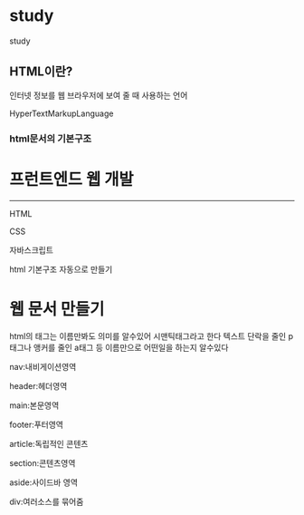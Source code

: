 # study
study


## HTML이란?

인터넷 정보를 웹 브라우저에 보여 줄 때 사용하는 언어

HyperTextMarkupLanguage


### html문서의 기본구조

<!DOCTYPE html>
<html lang="ko">
<head>
<meta charset="UTF-8">
<title>HTML 기본문서</title>
</head>
<body>

<h1>프런트엔드 웹 개발</h1>
<hr>
<p>HTML</p>
<p>CSS</p>
<p>자바스크립트</p>
</body>
</html>

html 기본구조 자동으로 만들기

<!DOCTYPE html>
<html lang="ko">
<head>
    <meta charset="UTF-8">
    <meta http-equiv="X-UA-Compatible" content="IE=edge">
    <title>첫번째 웹 문서 연습</title>
</head>
<body>
    <h1>웹 문서 만들기</h1>
</body>
</html>


html의 태그는 이름만봐도 의미를 알수있어 시맨틱태그라고 한다 
텍스트 단락을 줄인 p태그나 앵커를 줄인 a태그 등 이름만으로 어떤일을 하는지 알수있다


nav:내비게이션영역

header:헤더영역

main:본문영역

footer:푸터영역

article:독립적인 콘텐츠

section:콘텐츠영역

aside:사이드바 영역

div:여러소스를 묶어줌


